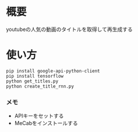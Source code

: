 # 概要
youtubeの人気の動画のタイトルを取得して再生成する

# 使い方
```
pip install google-api-python-client
pip install tensorflow
python get_titles.py
python create_title_rnn.py
```

### メモ
* APIキーをセットする
* MeCabをインストールする
